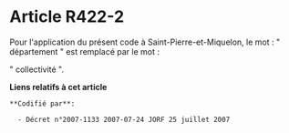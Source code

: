 # Article R422-2

Pour l'application du présent code à Saint-Pierre-et-Miquelon, le mot : " département " est remplacé par le mot :

" collectivité ".

**Liens relatifs à cet article**

	**Codifié par**:

	  - Décret n°2007-1133 2007-07-24 JORF 25 juillet 2007
